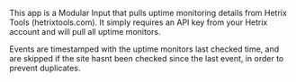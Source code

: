 This app is a Modular Input that pulls uptime monitoring details from Hetrix Tools (hetrixtools.com). It simply requires an API key from your Hetrix account and will pull all uptime monitors.

Events are timestamped with the uptime monitors last checked time, and are skipped if the site hasnt been checked since the last event, in order to prevent duplicates.